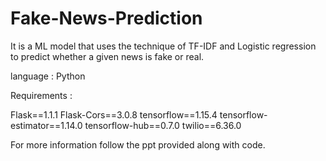 # Fake-News-Prediction

It is a ML model that uses the technique of TF-IDF and Logistic regression to predict whether a given news is fake or real.

language : Python

Requirements :

Flask==1.1.1
Flask-Cors==3.0.8
tensorflow==1.15.4
tensorflow-estimator==1.14.0
tensorflow-hub==0.7.0
twilio==6.36.0

For more information follow the ppt provided along with code.
